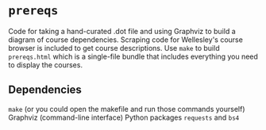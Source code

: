 # `prereqs`

Code for taking a hand-curated .dot file and using Graphviz to build a
diagram of course dependencies. Scraping code for Wellesley's course
browser is included to get course descriptions. Use `make` to build
`prereqs.html` which is a single-file bundle that includes everything you
need to display the courses.

## Dependencies

`make` (or you could open the makefile and run those commands yourself)
Graphviz (command-line interface)
Python packages `requests` and `bs4`
